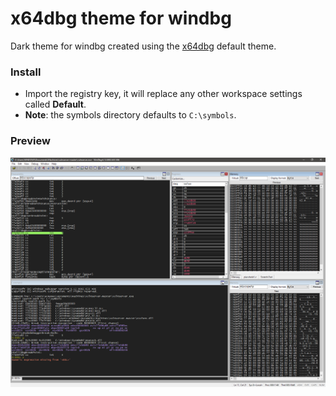 # x64dbg theme for windbg
Dark theme for windbg created using the [x64dbg](https://x64dbg.com/) default theme.
### Install

- Import the registry key, it will replace any other workspace settings called **Default**.
- **Note**: the symbols directory defaults to `C:\symbols`.


### Preview
![Screen](https://github.com/XORMANCER/x64dbg-theme-for-WinDBG/blob/main/screenshot.PNG)
